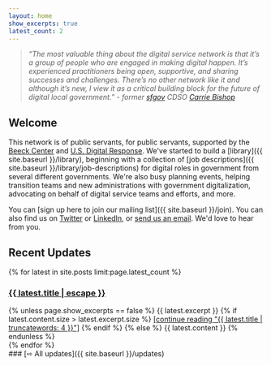 ```yaml
---
layout: home
show_excerpts: true
latest_count: 2
---
```


> _“The most valuable thing about the digital service network is that it’s a group of people who are engaged in making digital happen. It’s experienced practitioners being open, supportive, and sharing successes and challenges. There’s no other network like it and although it’s new, I view it as a critical building block for the future of digital local government.” - former [sfgov](https://sf.gov) CDSO [Carrie Bishop](https://twitter.com/carriebish)_

## Welcome
This network is of public servants, for public servants, supported by the [Beeck Center](https://beeckcenter.georgetown.edu) and [U.S. Digital Response](https://usdigitalresponse.org). We've started to build a [library]({{ site.baseurl }}/library), beginning with a collection of [job descriptions]({{ site.baseurl }}/library/job-descriptions) for digital roles in government from several different governments. We're also busy planning events, helping transition teams and new administrations with government digitalization, advocating on behalf of digital service teams and efforts, and more.

You can [sign up here to join our mailing list]({{ site.baseurl }}/join). You can also find us on [Twitter](https://twitter.com/beeckcenter) or [LinkedIn](https://www.linkedin.com/company/beeckcenter/), or [send us an email](mailto:hi@digitalservice.network?Subject=Hi). We'd love to hear from you.

## Recent Updates

<div class="home-recent-updates-wrapper">
{% for latest in site.posts limit:page.latest_count %}

<div class="home-recent-updates">
<h3><a href="{{ latest.url | relative_url }}">{{ latest.title | escape }}</a></h3>
    {% unless page.show_excerpts == false %}
{{ latest.excerpt }}
        {% if latest.content.size > latest.excerpt.size %} 
<a href="{{latest.url | relative_url }}">[continue reading "{{ latest.title | truncatewords: 4 }}"]</a>
        {% endif %}
    {% else %}
{{ latest.content }}
    {% endunless %}
</div><!-- home-recent-updates -->
{% endfor %}
</div><!-- home-recent-updates-wrapper -->
### [⇨ All updates]({{ site.baseurl }}/updates)
